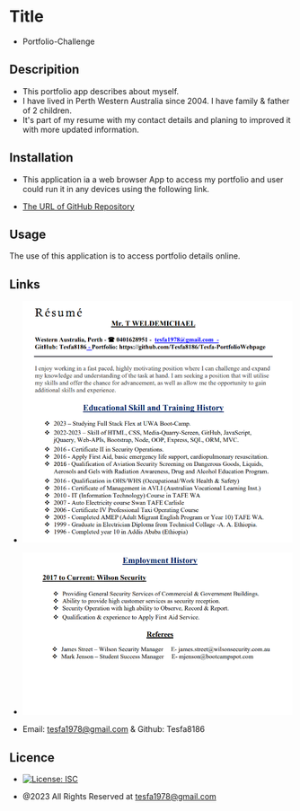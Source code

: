 # Title

- Portfolio-Challenge

## Descripition

- This portfolio app describes about myself.
- I have lived in Perth Western Australia since 2004. I have family & father of 2 children.
- It's part of my resume with my contact details and planing to improved it with more updated information.

## Installation

- This application ia a web browser App to access my portfolio and
  user could run it in any devices using the following link.

- [The URL of GitHub Repository](http://127.0.0.1:5500/Tesfa-PortfolioWebpage/index.html#about)

## Usage

The use of this application is to access portfolio details online.

## Links

- ![alt text](./image/My-Resume-Page1.png)
- ![alt text](./image/My-Resume-Page2.png)

- Email: tesfa1978@gmail.com & Github: Tesfa8186

## Licence

- [![License: ISC](https://img.shields.io/badge/License-ISC-blue.svg)](https://opensource.org/licenses/ISC)

- @2023 All Rights Reserved at tesfa1978@gmail.com
